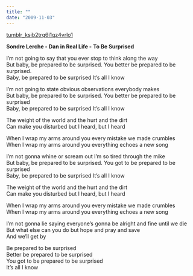 ```yaml
---
title: ""
date: "2009-11-03"
---
```


[tumblr\_ksib2trq6i1qz4vrlo1](/wp-content/uploads/2009/11/tumblr_ksib2trq6i1qz4vrlo1.mp3)

**Sondre Lerche - Dan in Real Life -** **To Be Surprised**

I’m not going to say that you ever stop to think along the way  
But baby, be prepared to be surprised. You better be prepared to be surprised.  
Baby, be prepared to be surprised It’s all I know

I’m not going to state obvious observations everybody makes  
But baby, be prepared to be surprised. You better be prepared to be surprised  
Baby, be prepared to be surprised It’s all I know

The weight of the world and the hurt and the dirt  
Can make you disturbed but I heard, but I heard

When I wrap my arms around you every mistake we made crumbles  
When I wrap my arms around you everything echoes a new song  
  
I’m not gonna whine or scream out I’m so tired through the mike  
But baby, be prepared to be surprised. You got to be prepared to be surprised  
Baby, be prepared to be surprised It’s all I know  
  
The weight of the world and the hurt and the dirt  
Can make you disturbed but I heard, but I heard

When I wrap my arms around you every mistake we made crumbles  
When I wrap my arms around you everything echoes a new song  
  
I’m not gonna lie saying everyone’s gonna be alright and fine until we die  
But what else can you do but hope and pray and save  
And we’ll get by  
  
Be prepared to be surprised  
Better be prepared to be surprised  
You got to be prepared to be surprised  
It’s all I know

